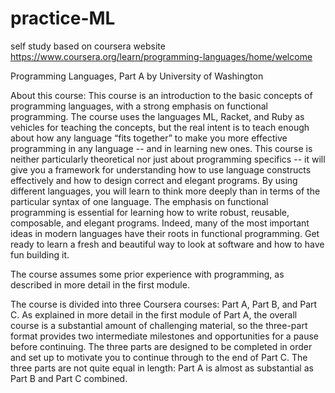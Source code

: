 # practice-ML
self study based on coursera website
https://www.coursera.org/learn/programming-languages/home/welcome

Programming Languages, Part A
by University of Washington

About this course: This course is an introduction to the basic concepts of programming languages, with a strong emphasis
on functional programming. The course uses the languages ML, Racket, and Ruby as vehicles for teaching the concepts, but the
real intent is to teach enough about how any language “fits together” to make you more effective programming in any language -- 
and in learning new ones.
This course is neither particularly theoretical nor just about programming specifics -- 
it will give you a framework for understanding how to use language constructs effectively and how to design correct and 
elegant programs. By using different languages, you will learn to think more deeply than in terms of the particular syntax of 
one language. The emphasis on functional programming is essential for learning how to write robust, reusable, composable, and 
elegant programs. Indeed, many of the most important ideas in modern languages have their roots in functional programming. 
Get ready to learn a fresh and beautiful way to look at software and how to have fun building it.

The course assumes some prior experience with programming, as described in more detail in the first module.

The course is divided into three Coursera courses: Part A, Part B, and Part C.  As explained in more detail in the first module 
of Part A, the overall course is a substantial amount of challenging material, so the three-part format provides two intermediate 
milestones and opportunities for a pause before continuing.  The three parts are designed to be completed in order and set up to 
motivate you to continue through to the end of Part C.  The three parts are not quite equal in length: Part A is almost as substantial 
as Part B and Part C combined.
